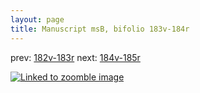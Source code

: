 ```yaml
---
layout: page
title: Manuscript msB, bifolio 183v-184r
---
```


prev: [182v-183r](../182v-183r/) next: [184v-185r](../184v-185r/)



[![Linked to zoomble image](http://www.homermultitext.org/iipsrv?IIIF=/project/homer/pyramidal/deepzoom/hmt/vbbifolio/v1/vb_183v_184r.tif/full/2000,/0/default.jpg)](http://www.homermultitext.org/ict2/?urn=urn:cite2:hmt:vbbifolio.v1:vb_183v_184r)

